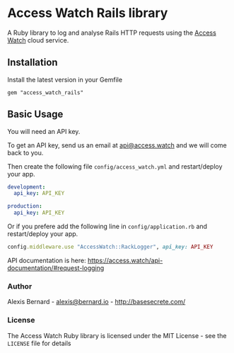 # Access Watch Rails library

A Ruby library to log and analyse Rails HTTP requests using the [Access Watch](http://access.watch/) cloud service.

## Installation

Install the latest version in your Gemfile

```gem "access_watch_rails"```

## Basic Usage

You will need an API key.

To get an API key, send us an email at api@access.watch and we will come back to you.

Then create the following file `config/access_watch.yml` and restart/deploy your app.

```yaml
development:
  api_key: API_KEY

production:
  api_key: API_KEY
```

Or if you prefere add the following line in `config/application.rb` and restart/deploy your app.

```ruby
config.middleware.use "AccessWatch::RackLogger", api_key: API_KEY
```

API documentation is here: https://access.watch/api-documentation/#request-logging

### Author

Alexis Bernard - <alexis@bernard.io> - <http://basesecrete.com/>

### License

The Access Watch Ruby library is licensed under the MIT License - see the `LICENSE` file for details
